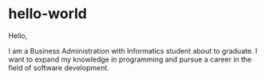 # hello-world

Hello,

I am a Business Administration with Informatics student about to graduate. I want to expand my knowledge in programming and pursue a career in the field of software development.
